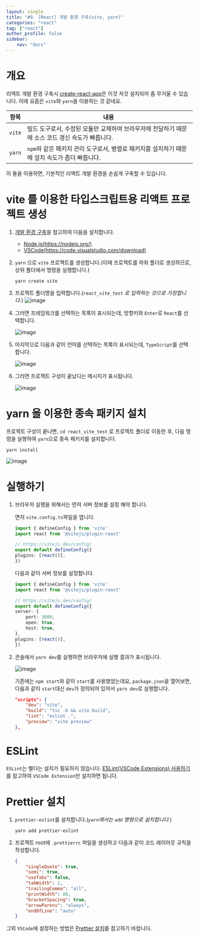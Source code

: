 ```yaml
---
layout: single
title: "#9. [React] 개발 환경 구축(vite, yarn)"
categories: "react"
tag: ["react"]
author_profile: false
sidebar: 
    nav: "docs"
---
```


# 개요

리액트 개발 환경 구축시 [create-react-app](https://tango1202.github.io/react/react-config/)은 이것 저것 설치되어 좀 무거울 수 있습니다. 이에 요즘은 `vite`와 `yarn`을 이용하는 것 같네요.

|항목|내용|
|--|--|
|`vite`|빌드 도구로서, 수정된 모듈만 교체하여 브라우저에 전달하기 때문에 소스 코드 갱신 속도가 빠릅니다.|
|`yarn`|`npm`와 같은 패키지 관리 도구로서, 병렬로 패키지를 설치하기 때문에 설치 속도가 좀더 빠릅니다.|

이 둘을 이용하면, 기본적인 리액트 개발 환경을 손쉽게 구축할 수 있습니다.

# vite 를 이용한 타입스크립트용 리액트 프로젝트 생성

1. [개발 환경 구축](https://tango1202.github.io/javascript/javascript-config/)을 참고하여 다음을 설치합니다.
    * [Node.js(https://nodejs.org/)](https://nodejs.org/)
    * [VSCode(https://code.visualstudio.com/download)](https://code.visualstudio.com/download)

2. `yarn` 으로 `vite` 프로젝트를 생성합니다.(이때 프로젝트를 하위 폴더로 생성하므로, 상위 폴더에서 명령을 실행합니다.)

    ```
    yarn create vite
    ```
    
3. 프로젝트 폴더명을 입력합니다.(*`react_vite_test` 로 입력하는 것으로 가정합니다.*)
    ![image](https://github.com/user-attachments/assets/360da808-5694-46ac-8372-da3d000052a1)

4. 그러면 프레임워크를 선택하는 목록이 표시되는데, 방향키와 `Enter`로 `React`를 선택합니다.

    ![image](https://github.com/user-attachments/assets/2e2350af-3478-4ba7-8ab9-54031f7101cd)

5. 마지막으로 다음과 같이 언어를 선택하는 목록이 표시되는데, `TypeScript`를 선택합니다.

    ![image](https://github.com/user-attachments/assets/7b629ed0-56b0-4858-9fb8-db7e277f358f)

6. 그러면 프로젝트 구성이 끝났다는 메시지가 표시됩니다.

    ![image](https://github.com/user-attachments/assets/cda6e368-8a75-4f0c-9095-cd15377901bd)

# yarn 을 이용한 종속 패키지 설치

프로젝트 구성이 끝나면, `cd react_vite_test` 로 프로젝트 폴더로 이동한 후, 다음 명령을 실행하여 `yarn`으로 종속 패키지를 설치합니다.

```
yarn install
```

![image](https://github.com/user-attachments/assets/86e58082-085e-45b7-b67b-5141cd9dd810)

# 실행하기

1. 브라우저 실행을 위해서는 먼저 서버 정보를 설정 해야 합니다.

    면저 `vite.config.ts`파일을 엽니다.

    ```typescript
    import { defineConfig } from 'vite'
    import react from '@vitejs/plugin-react'

    // https://vitejs.dev/config/
    export default defineConfig({
    plugins: [react()],
    })    
    ```

    다음과 같이 서버 정보를 설정합니다.

    ```typescript
    import { defineConfig } from 'vite'
    import react from '@vitejs/plugin-react'

    // https://vitejs.dev/config/
    export default defineConfig({
    server: {
        port: 3000,
        open: true,
        host: true,
    },
    plugins: [react()],
    })
    ```
2. 콘솔에서 `yarn dev`를 실행하면 브라우저에 실행 결과가 표시됩니다.

    ![image](https://github.com/user-attachments/assets/c09c2626-80d7-4a80-a3e4-637ca6a47ae9)

    기존에는 `npm start`와 같이 `start`를 사용했었는데요, `package.json`을 열어보면, 다음과 같이 `start`대신 `dev`가 정의되어 있어서 `yarn dev`로 실행합니다.

    ```json
    "scripts": {
        "dev": "vite",
        "build": "tsc -b && vite build",
        "lint": "eslint .",
        "preview": "vite preview"
    },
    ```

# ESLint

`ESLint`는 별다는 설치가 필요하지 않습니다. [ESLint(VSCode Extensions) 사용하기](https://tango1202.github.io/react/react-config/#eslintvscode-extensions-%EC%82%AC%EC%9A%A9%ED%95%98%EA%B8%B0) 를 참고하여 `VSCode Extension`만 설치하면 됩니다.

# Prettier 설치

1. `prettier-eslint`를 설치합니다.(*`yarn`에서는 `add` 명령으로 설치합니다.*)

    ```
    yarn add prettier-eslint
    ```

2. 프로젝트 root에 `.prettierrc` 파일을 생성하고 다음과 같이 코드 레이아웃 규칙을 작성합니다.

    ```json
    {
        "singleQuote": true,
        "semi": true,
        "useTabs": false,
        "tabWidth": 2,
        "trailingComma": "all",
        "printWidth": 80,
        "bracketSpacing": true,
        "arrowParens": "always",
        "endOfLine": "auto"
    }
    ```

그외 `VSCode`에 설정하는 방법은 [Prettier 설치](https://tango1202.github.io/react/react-config/#prettier-%EC%84%A4%EC%B9%98)를 참고하기 바랍니다.